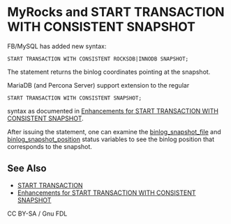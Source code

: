 
# MyRocks and START TRANSACTION WITH CONSISTENT SNAPSHOT

FB/MySQL has added new syntax:


```
START TRANSACTION WITH CONSISTENT ROCKSDB|INNODB SNAPSHOT;
```

The statement returns the binlog coordinates pointing at the snapshot.


MariaDB (and Percona Server) support extension to the regular


```
START TRANSACTION WITH CONSISTENT SNAPSHOT;
```

syntax as documented in [Enhancements for START TRANSACTION WITH CONSISTENT SNAPSHOT](../../../server-usage/replication-cluster-multi-master/standard-replication/enhancements-for-start-transaction-with-consistent-snapshot.md).


After issuing the statement, one can examine the [binlog_snapshot_file](../../../server-usage/replication-cluster-multi-master/standard-replication/replication-and-binary-log-status-variables.md#binlog_snapshot_file) and [binlog_snapshot_position](../../../server-usage/replication-cluster-multi-master/standard-replication/replication-and-binary-log-status-variables.md#binlog_snapshot_position) status variables to see the binlog position that corresponds to the snapshot.


## See Also


* [START TRANSACTION](../../sql-statements-and-structure/sql-statements/transactions/start-transaction.md)
* [Enhancements for START TRANSACTION WITH CONSISTENT SNAPSHOT](../../../server-usage/replication-cluster-multi-master/standard-replication/enhancements-for-start-transaction-with-consistent-snapshot.md)


CC BY-SA / Gnu FDL

